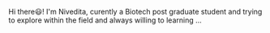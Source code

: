 Hi there😃! I'm Nivedita, curently a Biotech post graduate student and trying to explore within the field and always willing to learning ...
